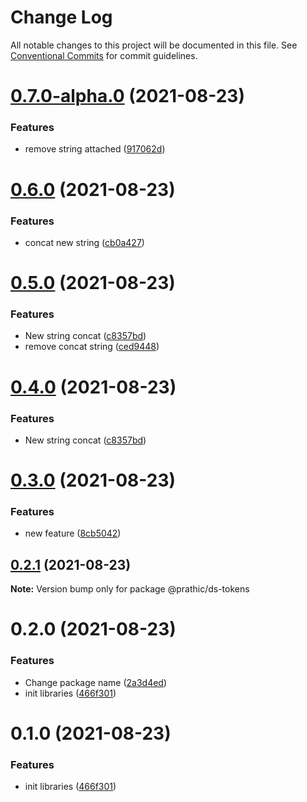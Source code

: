 # Change Log

All notable changes to this project will be documented in this file.
See [Conventional Commits](https://conventionalcommits.org) for commit guidelines.

# [0.7.0-alpha.0](https://github.com/prathick/lerna-test-commands/compare/@prathic/ds-tokens@0.6.0...@prathic/ds-tokens@0.7.0-alpha.0) (2021-08-23)


### Features

* remove string attached ([917062d](https://github.com/prathick/lerna-test-commands/commit/917062d47dfbd57796616b18e7b1d868cafccac7))





# [0.6.0](https://github.com/prathick/lerna-test-commands/compare/@prathic/ds-tokens@0.5.0...@prathic/ds-tokens@0.6.0) (2021-08-23)


### Features

* concat new string ([cb0a427](https://github.com/prathick/lerna-test-commands/commit/cb0a427d97ea20fddf32fe828c6ba4962b49d605))





# [0.5.0](https://github.com/prathick/lerna-test-commands/compare/@prathic/ds-tokens@0.3.0...@prathic/ds-tokens@0.5.0) (2021-08-23)


### Features

* New string concat ([c8357bd](https://github.com/prathick/lerna-test-commands/commit/c8357bd2202cbf026a9afda18c7808b641114341))
* remove concat string ([ced9448](https://github.com/prathick/lerna-test-commands/commit/ced94485ff61e160f6a3233392b30dc22b5cc491))





# [0.4.0](https://github.com/prathick/lerna-test-commands/compare/@prathic/ds-tokens@0.3.0...@prathic/ds-tokens@0.4.0) (2021-08-23)


### Features

* New string concat ([c8357bd](https://github.com/prathick/lerna-test-commands/commit/c8357bd2202cbf026a9afda18c7808b641114341))





# [0.3.0](https://github.com/prathick/lerna-test-commands/compare/@prathic/ds-tokens@0.2.1...@prathic/ds-tokens@0.3.0) (2021-08-23)


### Features

* new feature ([8cb5042](https://github.com/prathick/lerna-test-commands/commit/8cb5042753b9292be80c8d09c3469ffc1b223989))





## [0.2.1](https://github.com/prathick/lerna-test-commands/compare/@prathic/ds-tokens@0.2.0...@prathic/ds-tokens@0.2.1) (2021-08-23)

**Note:** Version bump only for package @prathic/ds-tokens





# 0.2.0 (2021-08-23)


### Features

* Change package name ([2a3d4ed](https://github.com/prathick/lerna-test-commands/commit/2a3d4ed1f5fca858b3234fc7b10179e60af23958))
* init libraries ([466f301](https://github.com/prathick/lerna-test-commands/commit/466f301f9c00683b4ba74e18769199b118a3bdcc))





# 0.1.0 (2021-08-23)


### Features

* init libraries ([466f301](https://github.com/prathick/lerna-test-commands/commit/466f301f9c00683b4ba74e18769199b118a3bdcc))

